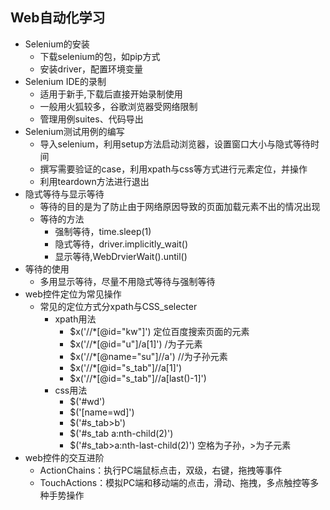 ## Web自动化学习
- Selenium的安装
    - 下载selenium的包，如pip方式
    - 安装driver，配置环境变量
- Selenium IDE的录制
    - 适用于新手,下载后直接开始录制使用
    - 一般用火狐较多，谷歌浏览器受网络限制
    - 管理用例suites、代码导出
- Selenium测试用例的编写
    - 导入selenium，利用setup方法启动浏览器，设置窗口大小与隐式等待时间
    - 撰写需要验证的case，利用xpath与css等方式进行元素定位，并操作
    - 利用teardown方法进行退出
- 隐式等待与显示等待
    - 等待的目的是为了防止由于网络原因导致的页面加载元素不出的情况出现
    - 等待的方法
        - 强制等待，time.sleep(1)
        - 隐式等待，driver.implicitly_wait()
        - 显示等待,WebDrvierWait().until()
- 等待的使用
    -  多用显示等待，尽量不用隐式等待与强制等待
- web控件定位为常见操作
    - 常见的定位方式分xpath与CSS_selecter
        -   xpath用法
            - $x('//*[@id="kw"]')  定位百度搜索页面的元素
            - $x('//*[@id="u"]/a[1]')  /为子元素
            - $x('//*[@name="su"]//a')  //为子孙元素
            - $x('//*[@id="s_tab"]//a[1]')
            - $x('//*[@id="s_tab"]//a[last()-1]')
        - css用法
            - $('#wd')
            - $('[name=wd]')
            - $('#s_tab>b')
            - $('#s_tab a:nth-child(2)')
            - $('#s_tab>a:nth-last-child(2)')  空格为子孙，>为子元素
- web控件的交互进阶
    - ActionChains：执行PC端鼠标点击，双级，右键，拖拽等事件
    - TouchActions：模拟PC端和移动端的点击，滑动、拖拽，多点触控等多种手势操作